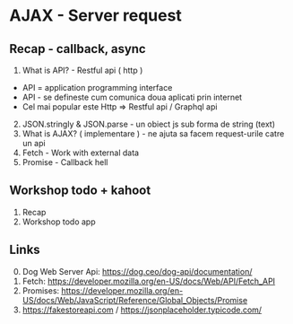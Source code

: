 # AJAX - Server request

## Recap - callback, async

1. What is API? - Restful api ( http )
  - API = application programming interface
  - API - se defineste cum comunica doua aplicati prin internet
  - Cel mai popular este Http => Restful api / Graphql api
2. JSON.stringly & JSON.parse - un obiect js sub forma de string (text)
3. What is AJAX? ( implementare ) - ne ajuta sa facem request-urile catre un api
4. Fetch - Work with external data
5. Promise - Callback hell

## Workshop todo + kahoot

1. Recap
2. Workshop todo app


## Links

0. Dog Web Server Api: https://dog.ceo/dog-api/documentation/
1. Fetch: https://developer.mozilla.org/en-US/docs/Web/API/Fetch_API
2. Promises: https://developer.mozilla.org/en-US/docs/Web/JavaScript/Reference/Global_Objects/Promise
3. https://fakestoreapi.com / https://jsonplaceholder.typicode.com/
